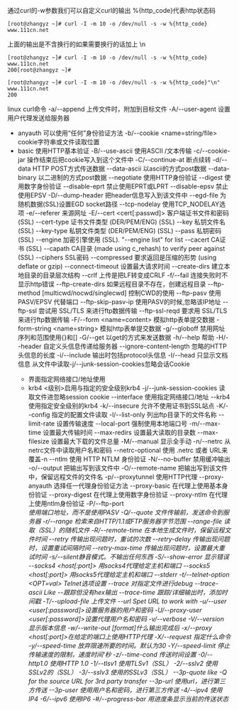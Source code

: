 通过curl的-w参数我们可以自定义curl的输出 %{http_code}代表http状态码
```shell
[root@zhangyz ~]# curl -I -m 10 -o /dev/null -s -w %{http_code}  www.111cn.net
```

上面的输出是不含换行的如果需要换行的话加上 \n
```shell
[root@zhangyz ~]# curl -I -m 10 -o /dev/null -s -w %{http_code}  www.111cn.net
200[root@zhangyz ~]# 
```

```shell
[root@zhangyz ~]# curl -I -m 10 -o /dev/null -s -w %{http_code}"\n"  www.111cn.net
200
```

linux curl命令
-a/--append 上传文件时，附加到目标文件
-A/--user-agent <string> 设置用户代理发送给服务器
- anyauth 可以使用“任何”身份验证方法
-b/--cookie <name=string/file> cookie字符串或文件读取位置
- basic 使用HTTP基本验证
-B/--use-ascii 使用ASCII /文本传输
-c/--cookie-jar <file> 操作结束后把cookie写入到这个文件中
-C/--continue-at <offset> 断点续转
-d/--data <data> HTTP POST方式传送数据
--data-ascii <data> 以ascii的方式post数据
--data-binary <data> 以二进制的方式post数据
--negotiate 使用HTTP身份验证
--digest 使用数字身份验证
--disable-eprt 禁止使用EPRT或LPRT
--disable-epsv 禁止使用EPSV
-D/--dump-header <file> 把header信息写入到该文件中
--egd-file <file> 为随机数据(SSL)设置EGD socket路径
--tcp-nodelay 使用TCP_NODELAY选项
	-e/--referer 来源网址
	-E/--cert <cert[:passwd]> 客户端证书文件和密码 (SSL)
	--cert-type <type> 证书文件类型 (DER/PEM/ENG) (SSL)
	--key <key> 私钥文件名 (SSL)
	--key-type <type> 私钥文件类型 (DER/PEM/ENG) (SSL)
--pass <pass> 私钥密码 (SSL)
	--engine <eng> 加密引擎使用 (SSL). "--engine list" for list
	--cacert <file> CA证书 (SSL)
--capath <directory> CA目录 (made using c_rehash) to verify peer against (SSL)
	--ciphers <list> SSL密码
--compressed 要求返回是压缩的形势 (using deflate or gzip)
	--connect-timeout <seconds> 设置最大请求时间
	--create-dirs 建立本地目录的目录层次结构
	--crlf 上传是把LF转变成CRLF
	-f/--fail 连接失败时不显示http错误
	--ftp-create-dirs 如果远程目录不存在，创建远程目录
	--ftp-method [multicwd/nocwd/singlecwd] 控制CWD的使用
	--ftp-pasv 使用 PASV/EPSV 代替端口
	--ftp-skip-pasv-ip 使用PASV的时候,忽略该IP地址
	--ftp-ssl 尝试用 SSL/TLS 来进行ftp数据传输
	--ftp-ssl-reqd 要求用 SSL/TLS 来进行ftp数据传输
	-F/--form <name=content> 模拟http表单提交数据
	-form-string <name=string> 模拟http表单提交数据
	-g/--globoff 禁用网址序列和范围使用{}和[]
	-G/--get 以get的方式来发送数据
	-h/--help 帮助
	-H/--header <line>自定义头信息传递给服务器
	--ignore-content-length 忽略的HTTP头信息的长度
	-i/--include 输出时包括protocol头信息
	-I/--head 只显示文档信息
	从文件中读取-j/--junk-session-cookies忽略会话Cookie
	- 界面<interface>指定网络接口/地址使用
	- krb4 <级别>启用与指定的安全级别krb4
	-j/--junk-session-cookies 读取文件进忽略session cookie
	--interface <interface> 使用指定网络接口/地址
	--krb4 <level> 使用指定安全级别的krb4
	-k/--insecure 允许不使用证书到SSL站点
	-K/--config 指定的配置文件读取
	-l/--list-only 列出ftp目录下的文件名称
	--limit-rate <rate> 设置传输速度
	--local-port<NUM> 强制使用本地端口号
	-m/--max-time <seconds> 设置最大传输时间
	--max-redirs <num> 设置最大读取的目录数
	--max-filesize <bytes> 设置最大下载的文件总量
	-M/--manual 显示全手动
	-n/--netrc 从netrc文件中读取用户名和密码
	--netrc-optional 使用 .netrc 或者 URL来覆盖-n
	--ntlm 使用 HTTP NTLM 身份验证
	-N/--no-buffer 禁用缓冲输出
	-o/--output 把输出写到该文件中
	-O/--remote-name 把输出写到该文件中，保留远程文件的文件名
	-p/--proxytunnel 使用HTTP代理
	--proxy-anyauth 选择任一代理身份验证方法
	--proxy-basic 在代理上使用基本身份验证
	--proxy-digest 在代理上使用数字身份验证
	--proxy-ntlm 在代理上使用ntlm身份验证
	-P/--ftp-port <address> 使用端口地址，而不是使用PASV
	-Q/--quote <cmd>文件传输前，发送命令到服务器
	-r/--range <range>检索来自HTTP/1.1或FTP服务器字节范围
	--range-file 读取（SSL）的随机文件
	-R/--remote-time 在本地生成文件时，保留远程文件时间
	--retry <num> 传输出现问题时，重试的次数
	--retry-delay <seconds> 传输出现问题时，设置重试间隔时间
	--retry-max-time <seconds> 传输出现问题时，设置最大重试时间
	-s/--silent静音模式。不输出任何东西
	-S/--show-error 显示错误
	--socks4 <host[:port]> 用socks4代理给定主机和端口
	--socks5 <host[:port]> 用socks5代理给定主机和端口
	--stderr <file>
	-t/--telnet-option <OPT=val> Telnet选项设置
	--trace <file> 对指定文件进行debug
	--trace-ascii <file> Like --跟踪但没有hex输出
	--trace-time 跟踪/详细输出时，添加时间戳
	-T/--upload-file <file> 上传文件
	--url <URL> Spet URL to work with
	-u/--user <user[:password]>设置服务器的用户和密码
	-U/--proxy-user <user[:password]>设置代理用户名和密码
	-v/--verbose
	-V/--version 显示版本信息
	-w/--write-out [format]什么输出完成后
	-x/--proxy <host[:port]>在给定的端口上使用HTTP代理
	-X/--request <command>指定什么命令
	-y/--speed-time 放弃限速所要的时间。默认为30
	-Y/--speed-limit 停止传输速度的限制，速度时间'秒
	-z/--time-cond 传送时间设置
	-0/--http1.0 使用HTTP 1.0
	-1/--tlsv1 使用TLSv1（SSL）
	-2/--sslv2 使用SSLv2的（SSL）
	-3/--sslv3 使用的SSLv3（SSL）
	--3p-quote like -Q for the source URL for 3rd party transfer
	--3p-url 使用url，进行第三方传送
	--3p-user 使用用户名和密码，进行第三方传送
	-4/--ipv4 使用IP4
	-6/--ipv6 使用IP6
	-#/--progress-bar 用进度条显示当前的传送状态


